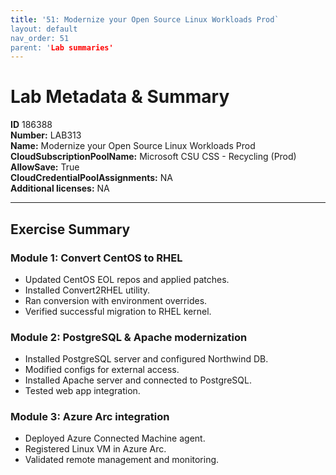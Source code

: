 ```yaml
---
title: '51: Modernize your Open Source Linux Workloads Prod` 
layout: default
nav_order: 51
parent: 'Lab summaries'
--- 
```


# Lab Metadata & Summary

**ID** 186388  
**Number:** LAB313  
**Name:** Modernize your Open Source Linux Workloads Prod  
**CloudSubscriptionPoolName:** Microsoft CSU CSS - Recycling (Prod)  
**AllowSave:** True  
**CloudCredentialPoolAssignments:** NA  
**Additional licenses:** NA  

---

## Exercise Summary

### Module 1: Convert CentOS to RHEL
- Updated CentOS EOL repos and applied patches.  
- Installed Convert2RHEL utility.  
- Ran conversion with environment overrides.  
- Verified successful migration to RHEL kernel.  

### Module 2: PostgreSQL & Apache modernization
- Installed PostgreSQL server and configured Northwind DB.  
- Modified configs for external access.  
- Installed Apache server and connected to PostgreSQL.  
- Tested web app integration.  

### Module 3: Azure Arc integration
- Deployed Azure Connected Machine agent.  
- Registered Linux VM in Azure Arc.  
- Validated remote management and monitoring.
